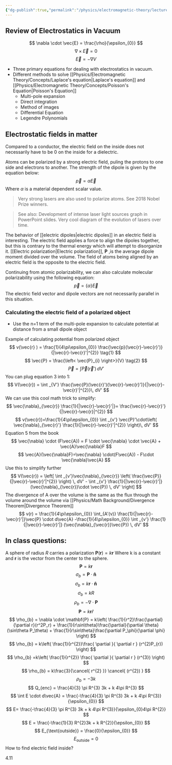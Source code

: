 ```yaml
---
{"dg-publish":true,"permalink":"/physics/electromagnetic-theory/lecture-notes/2024-02-12-electrostatics-in-matter/"}
---
```


## Review of Electrostatics in Vacuum
$$
\nabla \cdot \vec{E} = \frac{\rho}{\epsilon_{0}}
$$
$$
\nabla \times \vec{E}=0
$$
$$
\vec{E}=-\nabla V
$$
- Three primary equations for dealing with electrostatics in vacuum. 
- Different methods to solve [[Physics/Electromagnetic Theory/Concepts/Laplace's equation\|Laplace's equation]] and [[Physics/Electromagnetic Theory/Concepts/Poisson's Equation\|Poisson's Equation]]
	- Multi-pole expansion
	- Direct integration 
	- Method of images
	- Differential Equation
	- Legendre Polynomials

## Electrostatic fields in matter
Compared to a conductor, the electric field on the inside does not necessarily have to be 0 on the inside for a dielectric.

Atoms can be polarized by a strong electric field, puling the protons to one side and electrons to another. The strength of the dipole is given by the equation below:
$$
\vec{p}=\alpha \vec{E}
$$
Where $\alpha$ is a material dependent scalar value. 

> Very strong lasers are also used to polarize atoms. See 2018 Nobel Prize winners. 

>See also: Development of intense laser light sources graph in PowerPoint slides. Very cool diagram of the evolution of lasers over time.

The behavior of [[electric dipoles\|electric dipoles]] in an electric field is interesting. The electric field applies a force to align the dipoles together, but this is contrary to the thermal energy which will attempt to disorganize it. [[Electric polarization\|Electric polarization]], $\mathbf{P}$ ,is the average dipole moment divided over the volume. The field of atoms being aligned by an electric field is the opposite to the electric field. 



Continuing from atomic polarizability, we can also calculate molecular polarizability using the following equation: 
$$
\vec{p} = \{\alpha\} \vec{E}
$$
The electric field vector and dipole vectors are not necessarily parallel in this situation. 

### Calculating the electric field of a polarized object
- Use the n=1 term of the multi-pole expansion to calculate potential at distance from a small dipole object

Example of calculating potential from polarized object
$$
v(\vec{r} ) = \frac{1}{4\pi\epsilon_{0}} \frac{\vec{p}(\vec{r}-\vec{r}')}{|\vec{r}-\vec{r}'|^{2}} \tag{1}
$$
$$
\vec{P}  = \frac{\left< \vec{P}_{i}  \right>}{V} \tag{2}
$$
$$
\vec{P} = \int \vec{P}(\vec{r}') \, dV' \tag{3}
$$
You can plug equation 3 into 1:
$$
V(\vec{r}) = \int _{V'} \frac{\vec{P}(\vec{r}')(\vec{r}-\vec{r}')}{|\vec{r}-\vec{r}'|^{2}}\, dV'
$$
We can use this cool math trick to simplify:
$$
\vec{\nabla}_{\vec{r}} \frac{1}{|\vec{r}-\vec{r}'|}= \frac{\vec{r}-\vec{r}'}{|\vec{r}-\vec{r}|^{2}}
$$
$$
	v(\vec{r})=\frac{1}{4\pi\epsilon_{0}} \int _{v'} \vec{P}'\cdot\left( \vec{\nabla}_{\vec{r}'} \frac{1}{|\vec{r}-\vec{r}'|^{2}} \right)\, dV'
$$
Equation 5 from the book 
$$
\vec{\nabla} \cdot (F\vec{A}) = F \cdot \vec{\nabla} \cdot \vec{A} + \vec{A}\vec{\nabla}F
$$
$$
\vec{A}(\vec{\nabla}F)=\vec{\nabla} \cdot(F\vec{A}) - F\cdot \vec{\nabla}\vec{A}
$$
Use this to simplify further
$$
V(\vec{r}) = \left[  \int _{v'}\vec{\nabla}_{\vec{r}} \left( \frac{\vec{P}}{|\vec{r}-\vec{r}'|^{2}} \right) \, dV' - \int _{v'} \frac{1}{|\vec{r}-\vec{r}'|}(\vec{\nabla}_{\vec{r}}\cdot \vec{P}) \, dV'  \right]
$$
The divergence of A over the volume is the same as the flux through the volume around the volume via [[Physics/Math Background/Divergence Theorem\|Divergence Theorem]]
$$
v(r) = \frac{1}{4\pi\epsilon_{0}} \int_{A'(v)} \frac{1}{|\vec{r}-\vec{r}'|}\vec{P} \cdot d\vec{A} -\frac{1}{4\pi\epsilon_{0}} \int _{v'} \frac{1}{|\vec{r}-\vec{r}'|} (\vec{\nabla}_{\vec{r}}\vec{P}) \, dV' 
$$

## In class questions: 
A sphere of radius $R$ carries a polarization $\mathbf{P}(\mathbf{r})=k\mathbf{r}$
	Where k is a constant and $\mathbf{r}$ is the vector from the center to the sphere.
$$
\mathbf{P}= k\mathbf{r}
$$
$$
\sigma_{b} = \mathbf{P} \cdot \mathbf{\hat{n}}
$$
$$
\sigma_{b} = k\mathbf{r} \cdot \mathbf{\hat{n}}
$$
$$
\sigma_{b} = kR
$$
$$
\rho_{b} = -\nabla \cdot \mathbf{P}
$$
$$
\mathbf{P}= k\mathbf{r}\hat{r}
$$
$$
\rho_{b} = \nabla \cdot \mathbf{P} = k\left( \frac{1}{r^2}\frac{\partial}{\partial r}(r^2P_r) + \frac{1}{r\sin\theta}\frac{\partial}{\partial \theta}(\sin\theta P_\theta) + \frac{1}{r\sin\theta}\frac{\partial P_\phi}{\partial \phi} \right)
$$
$$
\rho_{b} = k\left( \frac{1}{r^{2}}\frac{ \partial  }{ \partial r } (r^{2}P_{r}) \right)
$$
$$
\rho_{b} =k\left(  \frac{1}{r^{2}} \frac{ \partial  }{ \partial r }  (r^{3}) \right)
$$
$$
\rho_{b} = k\frac{3}{\cancel{ r^{2} }} \cancel{ (r^{2}) }
$$
$$
\rho_{b} = -3k
$$
$$
Q_{enc} = \frac{4}{3} \pi R^{3} 3k + k 4\pi R^{3}
$$
$$
\int E \cdot d\vec{A} = \frac{-\frac{4}{3} \pi R^{3} 3k + k 4\pi R^{3}}{\epsilon_{0}}
$$
$$
E= \frac{-\frac{4}{3} \pi R^{3} 3k + k 4\pi R^{3}}{\epsilon_{0}4\pi R^{2}}
$$
$$
E = \frac{-\frac{1}{3} R^{2}3k + k R^{2}}{\epsilon_{0}}
$$
$$
E_{\text{outside}} = \frac{0}{\epsilon_{0}}
$$
$$
E_\text{outside}=0
$$
How to find electric field inside? 


4.11










